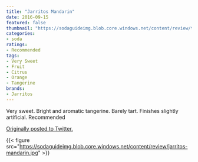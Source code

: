 ```yaml
---
title: "Jarritos Mandarin"
date: 2016-09-15
featured: false
thumbnail: "https://sodaguideimg.blob.core.windows.net/content/review/thumbs/jarritos-mandarin.jpg"
categories:
- soda
ratings:
- Recommended
tags:
- Very Sweet
- Fruit
- Citrus
- Orange
- Tangerine
brands:
- Jarritos
---
```


Very sweet. Bright and aromatic tangerine. Barely tart. Finishes slightly artificial. Recommended

[Originally posted to Twitter.](https://twitter.com/Cavorter/status/776566418301222912)

{{< figure src="https://sodaguideimg.blob.core.windows.net/content/review/jarritos-mandarin.jpg" >}}

